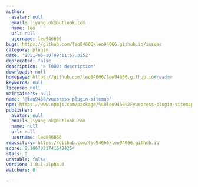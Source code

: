 ```yaml
---
author:
  avatar: null
  email: liyang.ok@outlook.com
  name: leo
  url: null
  username: leo946666
bugs: https://github.com/leo94666/leo94666.github.io/issues
category: plugin
date: '2021-05-10T09:11:57.325Z'
deprecated: false
description: '> TODO: description'
downloads: null
homepage: https://github.com/leo94666/leo94666.github.io#readme
keywords: null
license: null
maintainers: null
name: '@leo9466/vuepress-plugin-sitemap'
npm: https://www.npmjs.com/package/%40leo9466%2Fvuepress-plugin-sitemap
publisher:
  avatar: null
  email: liyang.ok@outlook.com
  name: null
  url: null
  username: leo946666
repository: https://github.com/leo94666/leo94666.github.io
score: 0.10670317416484254
stars: 0
unstable: false
version: 1.0.1-alpha.0
watchers: 0

---
```


